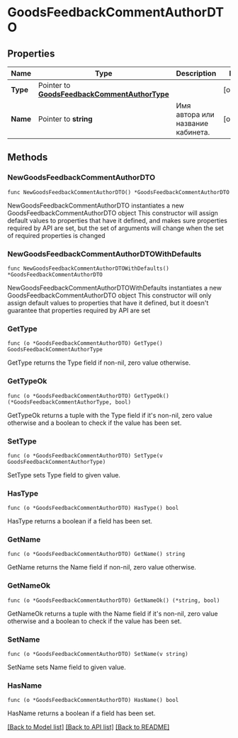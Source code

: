 # GoodsFeedbackCommentAuthorDTO

## Properties

Name | Type | Description | Notes
------------ | ------------- | ------------- | -------------
**Type** | Pointer to [**GoodsFeedbackCommentAuthorType**](GoodsFeedbackCommentAuthorType.md) |  | [optional] 
**Name** | Pointer to **string** | Имя автора или название кабинета. | [optional] 

## Methods

### NewGoodsFeedbackCommentAuthorDTO

`func NewGoodsFeedbackCommentAuthorDTO() *GoodsFeedbackCommentAuthorDTO`

NewGoodsFeedbackCommentAuthorDTO instantiates a new GoodsFeedbackCommentAuthorDTO object
This constructor will assign default values to properties that have it defined,
and makes sure properties required by API are set, but the set of arguments
will change when the set of required properties is changed

### NewGoodsFeedbackCommentAuthorDTOWithDefaults

`func NewGoodsFeedbackCommentAuthorDTOWithDefaults() *GoodsFeedbackCommentAuthorDTO`

NewGoodsFeedbackCommentAuthorDTOWithDefaults instantiates a new GoodsFeedbackCommentAuthorDTO object
This constructor will only assign default values to properties that have it defined,
but it doesn't guarantee that properties required by API are set

### GetType

`func (o *GoodsFeedbackCommentAuthorDTO) GetType() GoodsFeedbackCommentAuthorType`

GetType returns the Type field if non-nil, zero value otherwise.

### GetTypeOk

`func (o *GoodsFeedbackCommentAuthorDTO) GetTypeOk() (*GoodsFeedbackCommentAuthorType, bool)`

GetTypeOk returns a tuple with the Type field if it's non-nil, zero value otherwise
and a boolean to check if the value has been set.

### SetType

`func (o *GoodsFeedbackCommentAuthorDTO) SetType(v GoodsFeedbackCommentAuthorType)`

SetType sets Type field to given value.

### HasType

`func (o *GoodsFeedbackCommentAuthorDTO) HasType() bool`

HasType returns a boolean if a field has been set.

### GetName

`func (o *GoodsFeedbackCommentAuthorDTO) GetName() string`

GetName returns the Name field if non-nil, zero value otherwise.

### GetNameOk

`func (o *GoodsFeedbackCommentAuthorDTO) GetNameOk() (*string, bool)`

GetNameOk returns a tuple with the Name field if it's non-nil, zero value otherwise
and a boolean to check if the value has been set.

### SetName

`func (o *GoodsFeedbackCommentAuthorDTO) SetName(v string)`

SetName sets Name field to given value.

### HasName

`func (o *GoodsFeedbackCommentAuthorDTO) HasName() bool`

HasName returns a boolean if a field has been set.


[[Back to Model list]](../README.md#documentation-for-models) [[Back to API list]](../README.md#documentation-for-api-endpoints) [[Back to README]](../README.md)


